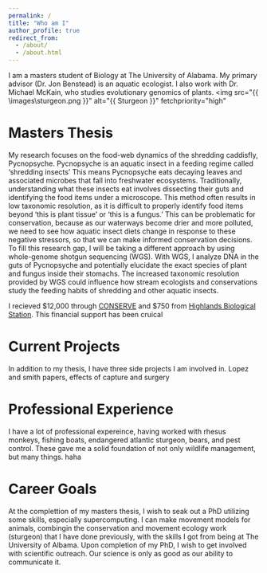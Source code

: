 ```yaml
---
permalink: /
title: "Who am I"
author_profile: true
redirect_from: 
  - /about/
  - /about.html
---
```


I am a masters student of Biology at The University of Alabama. My primary advisor (Dr. Jon Benstead) is an aquatic ecologist. I also work with Dr. Michael McKain, who studies evolutionary genomics of plants. 
<img src="{{ \images\sturgeon.png }}" alt="{{ Sturgeon }}" fetchpriority="high"

Masters Thesis
======
My research focuses on the food-web dynamics of the shredding caddisfly, Pycnopsyche. Pycnopsyche is an aquatic insect in a feeding regime called ‘shredding insects’ This means Pycnopsyche eats decaying leaves and associated microbes that fall into freshwater ecosystems. Traditionally, understanding what these insects eat involves dissecting their guts and identifying the food items under a microscope. This method often results in low taxonomic resolution, as it is difficult to properly identify food items beyond ‘this is plant tissue’ or ‘this is a fungus.’ This can be problematic for conservation, because as our waterways become drier and more polluted, we need to see how aquatic insect diets change in response to these negative stressors, so that we can make informed conservation decisions. 
To fill this research gap, I will be taking a different approach by using whole-genome shotgun sequencing (WGS). With WGS, I analyze DNA in the guts of Pycnopsyche and potentially elucidate the exact species of plant and fungus inside their stomachs. The increased taxonomic resolution provided by WGS could influence how stream ecologists and conservations study the feeding habits of shredding and other aquatic insects.

I recieved $12,000 through [CONSERVE](https://conserve-group.org/) and $750 from [Highlands Biological Station](https://highlandsbiological.org/grants-in-aid-of-research/). This financial support has been cruical

Current Projects
======
In addition to my thesis, I have three side projects I am involved in. Lopez and smith papers, effects of capture and surgery

Professional Experience
======
I have a lot of professional expereince, having worked with rhesus monkeys, fishing boats, endangered atlantic sturgeon, bears, and pest control. These gave me a solid foundation of not only wildlife management, but many things. haha

Career Goals
======
At the complettion of my masters thesis, I wish to seak out a PhD utilizing some skills, especially supercomputing. I can make movement models for animals, combingin the conservation and movement ecology work (sturgeon) that I have done previously, with the skills I got from being at The University of Albama. Upon completion of my PhD, I wish to get involved with scientific outreach. Our science is only as good as our ability to communicate it.
